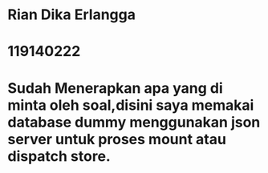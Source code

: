 # Rian Dika Erlangga
# 119140222
# Sudah Menerapkan apa yang di minta oleh soal,disini saya memakai database dummy menggunakan json server untuk proses mount atau dispatch store.
